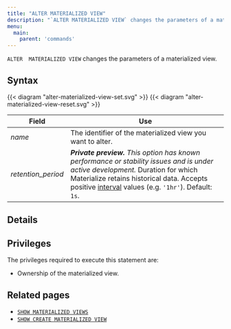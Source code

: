 ```yaml
---
title: "ALTER MATERIALIZED VIEW"
description: "`ALTER MATERIALIZED VIEW` changes the parameters of a materialized view."
menu:
  main:
    parent: 'commands'
---
```


`ALTER  MATERIALIZED VIEW` changes the parameters of a materialized view.

## Syntax

{{< diagram "alter-materialized-view-set.svg" >}}
{{< diagram "alter-materialized-view-reset.svg" >}}

Field | Use
------|-----
_name_ | The identifier of the materialized view you want to alter.
_retention_period_ | ***Private preview.** This option has known performance or stability issues and is under active development.* Duration for which Materialize retains historical data. Accepts positive [interval](/sql/types/interval/) values (e.g. `'1hr'`). Default: `1s`.

## Details

## Privileges

The privileges required to execute this statement are:

- Ownership of the materialized view.

## Related pages

- [`SHOW MATERIALIZED VIEWS`](/sql/show-materialized-views)
- [`SHOW CREATE MATERIALIZED VIEW`](/sql/show-create-materialized-view)
